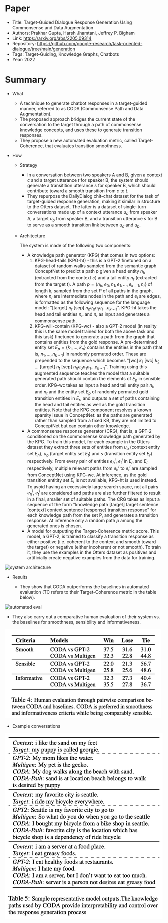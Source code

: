 # Paper

- Title: Target-Guided Dialogue Response Generation Using Commonsense and Data Augmentation
- Authors: Prakhar Gupta, Harsh Jhamtani, Jeffrey P. Bigham
- Link: https://arxiv.org/abs/2205.09314
- Repository: https://github.com/google-research/task-oriented-dialogue/tree/main/generation
- Tags: Target-Guiding, Knowledge Graphs, Chatbots
- Year: 2022

# Summary

- What
  
  - A technique to generate chatbot responses in a target-guided manner, referred to as CODA (Commonsense Path and Data Augmentation).
  - The proposed approach bridges the current state of the conversation to the target through a path of commonsense knowledge concepts, and uses these to generate transition responses.
  - They propose a new automated evaluation metric, called Target-Coherence, that evaluates transition smoothness.

- How

  - Strategy
    - In a conversation between two speakers A and B, given a context *c* and a target utterance *t* for speaker B, the system should generate a transitition utterance *s* for speaker B, which should contribute toward a smooth transition from *c* to *t*.
    - They repurpose the DailyDialog chit-chat dataset for the task of target-guided response generation, making it similar in structure to the Otters dataset. The latter is a dataset of single-turn conversations made up of a context utterance $u_a$ from speaker A, a target $u_b$ from speaker B, and a transition utterance *s* for B to serve as a smooth transition link between $u_a$ and $u_b$.
  
  - Architecture
    
    The system is made of the following two components:
    - A knowledge path generator (KPG) that comes in two options:
      1) KPG-head-tails (KPG-ht) - this is a GPT-2 finetuned on a dataset of random walks sampled from the semantic graph ConceptNet to predict a path *p* given a head entity $n_h$ (extracted from the context *c*) and a tail entity $n_t$ (extracted from the target *t*). A path $p = \lbrace n_h, e_0, n_1, e_1, ..., e_{k-1}, n_t \rbrace$ of length *k*, sampled from the set *P* of all paths in the graph, where $n_i$ are intermediate nodes in the path and $e_i$ are edges, is formatted as the following sequence for the language model: "[target] $n_t$ [sep] $n_h e_0 n_1 e_1 ... e_{k-1}$". KPG-ht takes the head and tail entities $n_h$ and $n_t$ as input and generates a commonsense path.
      2) KPG-will-contain (KPG-wc) - also a GPT-2 model (in reality this is the same model trained for both the above task and this task) finetuned to generate a path from the graph that contains entities from the gold response. A pre-determined entity set $E_p = \lbrace k_1, ..., k_n \rbrace$ contains the entities in the path (that is, $n_1, ..., n_{k-1}$) in randomly permuted order. These are prepended to the sequence which becomes "[wc] $k_1$ [wc] $k_2$ ... [target] $n_t$ [sep] $n_h e_0 n_1 e_1 ... e_{k-1}$". Training using this augmented sequence teaches the model that a suitable generated path should contain the elements of $E_p$ in sensible order. KPG-wc takes as input a head and tail entity pair $n_h$ and $n_t$ and the entity set $E_p$ of randomly permuted gold transition entities in $E_r$, and outputs a set of paths containing the head and tail entities as well as the gold transition entities.
      Note that the KPG component resolves a known sparsity issue in ConceptNet: as the paths are generated rather than sampled from a fixed KB, they are not limited to ConceptNet but can contain other knowledge.
    - A commonsense response generator (CRG), that is, a GPT-2 conditioned on the commonsense knowledge path generated by the KPG. To train this model, for each example in the Otters dataset they extract three sets of entities from $u_a$ (context entity set $E_h$), $u_b$ (target entity set $E_t$) and *s* (transition entity set $E_r$) respectively. From every pair of entities $e_h^i$, $e_t^i$ in $E_h$ and $E_t$ respectively, multiple relevant paths from $e_h^i$ to $e_t^i$ are sampled from ConceptNet using KPG-wc. At inference, as the gold transition entitity set $E_t$ is not available, KPG-ht is used instead. To avoid having an excessively large search space, not all pairs $e_h^i$, $e_t^i$ are considered and paths are also further filtered to result in a final, smaller set of suitable paths. The CRG takes as input a sequence of the form "knowledge path [target] target sentence [context] context sentence [response] transition response" for each knowledge path from the set P, and generates a transition response. At inference only a random path *p* among the generated ones is chosen. 
    - A model for outputting the Target-Coherence metric score. This model, a GPT-2, is trained to classify a transition response as either positive (i.e. coherent to the context and smooth toward the target) or negative (either incoherent or not smooth). To train it, they use the examples in the Otters dataset as positives and artificially create negative examples from the data for training.

![system architecture](https://user-images.githubusercontent.com/89645136/231242092-5147386e-0d3a-4d29-adde-1f618be8d0e2.png)

- Results

  - They show that CODA outperforms the baselines in automated evaluation (TC refers to their Target-Coherence metric in the table below).

![automated eval](https://user-images.githubusercontent.com/89645136/231242554-96bfa8c2-24fd-4202-9dca-411a3b94e9cc.png)
  
  - They also carry out a comparative human evaluation of their system vs. the baselines for smoothness, sensibility and informativeness.

<img src="https://github.com/lisaalaz/papers/blob/master/images/Target-Guided_Dialogue_Response_Generation_Using_Commonsense_and_Data_Augmentation_human_eval.png?raw=true" width="500">

- Example conversations

<img src="https://github.com/lisaalaz/papers/blob/master/images/Target-Guided_Dialogue_Response_Generation_Using_Commonsense_and_Data_Augmentation_examples.png?raw=true" width="600">

  
